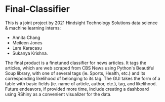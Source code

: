 # Final-Classifier

This is a joint project by 2021 Hindsight Technology Solutions data science & machine learning interns:
  - Annita Chang
  - Meileen Jones
  - Lara Karacasu
  - Sukanya Krishna.

The final product is a finetuned classifier for news articles. It tags the articles, which are web scraped from CBS News using Python's Beautiful Soup library,
with one of several tags (ie. Sports, Health, etc.) and its corresponding likelihood of belonging to its tag. The GUI takes the form of a table with basic fields
(ie. name of article, author, etc.), tag, and likelihood. Future endeavors, if provided more time, include creating a dashboard using RShiny as a convenient
visualizer for the data.
